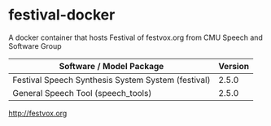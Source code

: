 # festival-docker

A docker container that hosts Festival of festvox.org from CMU Speech and Software Group

| Software / Model Package                           | Version |
| -------------------------------------------------- | ------- |
| Festival Speech Synthesis System System (festival) | 2.5.0   |
| General Speech Tool (speech_tools)                 | 2.5.0   |



http://festvox.org



